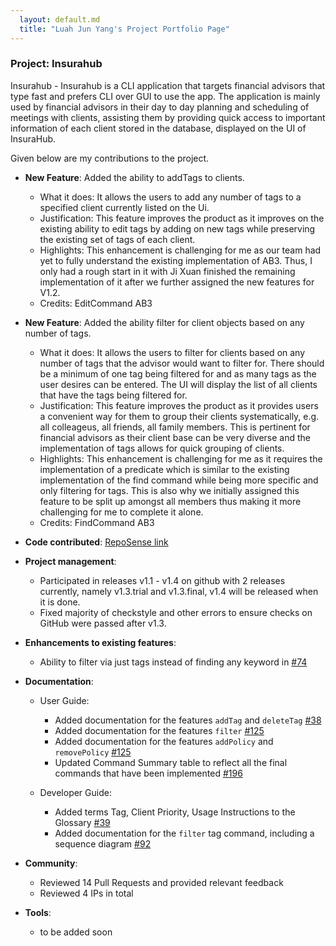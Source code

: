 ```yaml
---
  layout: default.md
  title: "Luah Jun Yang's Project Portfolio Page"
---
```


### Project: Insurahub

Insurahub - Insurahub is a CLI application that targets financial advisors that type fast and prefers CLI over GUI to use the app.
The application is mainly used by financial advisors in their day to day planning and scheduling of meetings with clients,
assisting them by providing quick access to important information of each client stored in the database, displayed on the UI of InsuraHub.

Given below are my contributions to the project.

- **New Feature**: Added the ability to addTags to clients.

  - What it does: It allows the users to add any number of tags to a specified client currently listed on the Ui.
  - Justification: This feature improves the product as it improves on the existing ability to edit tags by adding on new tags while preserving the existing set of tags of each client.
  - Highlights: This enhancement is challenging for me as our team had yet to fully understand the existing implementation of AB3. Thus, I only had a rough start in it with Ji Xuan finished the remaining implementation of it after we further assigned the new features for V1.2.
  - Credits: EditCommand AB3

- **New Feature**: Added the ability filter for client objects based on any number of tags.

  - What it does: It allows the users to filter for clients based on any number of tags that the advisor would want to filter for. There should be a minimum of one tag being filtered for and as many tags as the user desires can be entered. The UI will display the list of all clients that have the tags being filtered for.
  - Justification: This feature improves the product as it provides users a convenient way for them to group their clients systematically, e.g. all colleageus, all friends, all family members. This is pertinent for financial advisors as their client base can be very diverse and the implementation of tags allows for quick grouping of clients.
  - Highlights: This enhancement is challenging for me as it requires the implementation of a predicate which is similar to the existing implementation of the find command while being more specific and only filtering for tags. This is also why we initially assigned this feature to be split up amongst all members thus making it more challenging for me to complete it alone.
  - Credits: FindCommand AB3

- **Code contributed**: [RepoSense link](https://nus-cs2103-ay2324s1.github.io/tp-dashboard/?search=LuahJunYang&breakdown=false&sort=groupTitle%20dsc&sortWithin=title&since=2023-09-22&timeframe=commit&mergegroup=&groupSelect=groupByRepos)

- **Project management**:

  - Participated in releases v1.1 - v1.4 on github with 2 releases currently, namely v1.3.trial and v1.3.final, v1.4 will be released when it is done.

  * Fixed majority of checkstyle and other errors to ensure checks on GitHub were passed after v1.3.

- **Enhancements to existing features**:

  - Ability to filter via just tags instead of finding any keyword in [\#74](https://github.com/AY2324S1-CS2103-W14-1/tp/pull/74)

- **Documentation**:

  - User Guide:

    - Added documentation for the features `addTag` and `deleteTag` [\#38](https://github.com/AY2324S1-CS2103-W14-1/tp/pull/38)
    - Added documentation for the features `filter` [\#125](https://github.com/AY2324S1-CS2103-W14-1/tp/pull/125)
    - Added documentation for the features `addPolicy` and `removePolicy` [\#125](https://github.com/AY2324S1-CS2103-W14-1/tp/pull/125)
    - Updated Command Summary table to reflect all the final commands that have been implemented [\#196](https://github.com/AY2324S1-CS2103-W14-1/tp/pull/196)

  - Developer Guide:
    - Added terms Tag, Client Priority, Usage Instructions to the Glossary [\#39](https://github.com/AY2324S1-CS2103-W14-1/tp/pull/39)
    - Added documentation for the `filter` tag command, including a sequence diagram [\#92](https://github.com/AY2324S1-CS2103-W14-1/tp/pull/92)

- **Community**:
  - Reviewed 14 Pull Requests and provided relevant feedback
  - Reviewed 4 IPs in total
- **Tools**:
  - to be added soon
